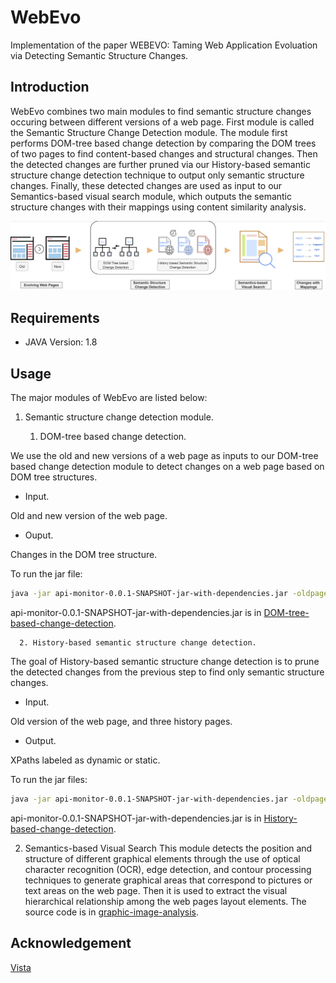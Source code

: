 # WebEvo
Implementation of the paper WEBEVO: Taming Web Application Evoluation via Detecting Semantic Structure Changes.
## Introduction
WebEvo combines two main modules to find semantic structure changes occuring between different versions of a web page. First module is called the Semantic Structure Change Detection module. The module first performs DOM-tree based change detection by comparing the DOM trees of two pages to find content-based changes and structural changes. Then the detected changes are further pruned via our History-based semantic structure change detection technique to output only semantic structure changes. Finally, these detected changes are used as input to our Semantics-based visual search module, which outputs the semantic structure changes with their mappings using content similarity analysis.

![Overview of Workflow of WebEvo](overview.png)
## Requirements
+ JAVA Version: 1.8
## Usage
The major modules of WebEvo are listed below:

1. Semantic structure change detection module.

      1. DOM-tree based change detection.

We use the old and new versions of a web page as inputs to our DOM-tree based change detection module to detect changes on a web page based on DOM tree structures.

+ Input.

Old and new version of the web page.

+ Ouput.

Changes in the DOM tree structure.

To run the jar file:
```bash
java -jar api-monitor-0.0.1-SNAPSHOT-jar-with-dependencies.jar -oldpage: <oldpage> -newpage: <newpage>
```

api-monitor-0.0.1-SNAPSHOT-jar-with-dependencies.jar is in [DOM-tree-based-change-detection](DOM-tree-based-change-detection).

      2. History-based semantic structure change detection.

The goal of History-based semantic structure change detection is to prune the detected changes from the previous step to find only semantic structure changes.

+ Input.

Old version of the web page, and three history pages.

+ Output.

XPaths labeled as dynamic or static.

To run the jar files:
```bash
java -jar api-monitor-0.0.1-SNAPSHOT-jar-with-dependencies.jar -oldpage: oldpage -historypage1: <historypage1> -historypage2: <historypage2> -historypage3: <historypage3>
```

api-monitor-0.0.1-SNAPSHOT-jar-with-dependencies.jar is in [History-based-change-detection](History-based-change-detection).

2. Semantics-based Visual Search
This module detects the position and structure of different graphical elements through the use of optical character recognition (OCR), edge detection, and contour processing techniques to generate graphical areas that correspond to pictures or text areas on the web page. Then it is used to extract the visual hierarchical relationship among the web pages layout elements. The source code is in [graphic-image-analysis](graphic-image-analysis).

## Acknowledgement
[Vista](https://github.com/saltlab/vista)


